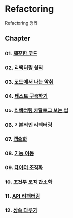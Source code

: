# Refactoring

Refactoring 정리<br>

## Chapter

### 01. [깨끗한 코드](https://github.com/KangJiJi/Study/tree/master/Posting/Refactoring/chapter01)

### 02. [리팩터링 원칙](https://github.com/KangJiJi/Study/tree/master/Posting/Refactoring/chapter02)

### 03. [코드에서 나는 악취](https://github.com/KangJiJi/Study/tree/master/Posting/Refactoring/chapter03)

### 04. [테스트 구축하기](https://github.com/KangJiJi/Study/tree/master/Posting/Refactoring/chapter04)

### 05. [리팩터링 카탈로그 보는 법](https://github.com/KangJiJi/Study/tree/master/Posting/Refactoring/chapter05)

### 06. [기본적인 리팩터링](https://github.com/KangJiJi/Study/tree/master/Posting/Refactoring/chapter06)

### 07. [캡슐화](https://github.com/KangJiJi/Study/tree/master/Posting/Refactoring/chapter07)

### 08. [기능 이동](https://github.com/KangJiJi/Study/tree/master/Posting/Refactoring/chapter08)

### 09. [데이터 조직화](https://github.com/KangJiJi/Study/tree/master/Posting/Refactoring/chapter09)

### 10. [조건부 로직 간소화](https://github.com/KangJiJi/Study/tree/master/Posting/Refactoring/chapter10)

### 11. [API 리팩터링](https://github.com/KangJiJi/Study/tree/master/Posting/Refactoring/chapter11)

### 12. [상속 다루기](https://github.com/KangJiJi/Study/tree/master/Posting/Refactoring/chapter12)
